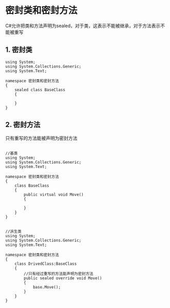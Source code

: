 # 密封类和密封方法

C#允许把类和方法声明为sealed，对于类，这表示不能被继承，对于方法表示不能被重写

## 1. 密封类

```CSharp
using System;
using System.Collections.Generic;
using System.Text;

namespace 密封类和密封方法
{
    sealed class BaseClass
    {

    }
}

```

## 2. 密封方法

只有重写的方法能被声明为密封方法

```CSharp

//基类
using System;
using System.Collections.Generic;
using System.Text;

namespace 密封类和密封方法
{
    class BaseClass
    {
        public virtual void Move()
        {

        }
    }
}


//派生类
using System;
using System.Collections.Generic;
using System.Text;

namespace 密封类和密封方法
{
    class DrivedClass:BaseClass
    {
        //只有经过重写的方法能声明为密封方法
        public sealed override void Move()
        {
            base.Move();
        }
    }
}

```